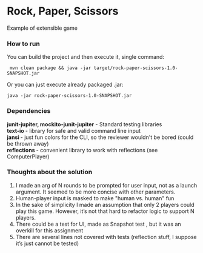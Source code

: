 # Rock, Paper, Scissors

Example of extensible game

### How to run

You can build the project and then execute it, single command:
```shell
 mvn clean package && java -jar target/rock-paper-scissors-1.0-SNAPSHOT.jar
```
Or you can just execute already packaged .jar:
```shell
java -jar rock-paper-scissors-1.0-SNAPSHOT.jar
```

### Dependencies

<b> junit-jupiter, mockito-junit-jupiter</b> - Standard testing libraries 
<br>
<b> text-io </b> - library for safe and valid command line input
<br>
<b> jansi </b> - just fun colors for the CLI, so the reviewer wouldn't be bored (could be thrown away)
<br>
<b> reflections </b> - convenient library to work with reflections (see ComputerPlayer)

### Thoughts about the solution

1. I made an arg of N rounds to be prompted for user input, not as a launch argument. It seemed to be more concise with other parameters.
2. Human-player input is masked to make "human vs. human" fun
3. In the sake of simplicity I made an assumption that only 2 players could play this game. However, it’s not that hard to refactor logic to support N players.
4. There could be a test for UI, made as Snapshot test , but it was an overkill for this assignment
5. There are several lines not covered with tests (reflection stuff, I suppose it’s just cannot be tested)


